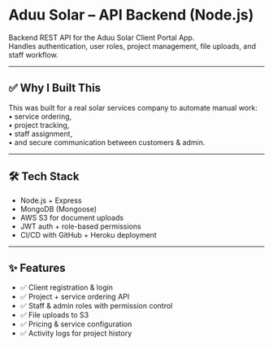 # Aduu Solar – API Backend (Node.js)

Backend REST API for the Aduu Solar Client Portal App.  
Handles authentication, user roles, project management, file uploads, and staff workflow.

---

## ✅ Why I Built This
This was built for a real solar services company to automate manual work:  
• service ordering,  
• project tracking,  
• staff assignment,  
• and secure communication between customers & admin.

---

## 🛠 Tech Stack
- Node.js + Express
- MongoDB (Mongoose)
- AWS S3 for document uploads
- JWT auth + role-based permissions
- CI/CD with GitHub + Heroku deployment

---

## ✨ Features
- ✅ Client registration & login
- ✅ Project + service ordering API
- ✅ Staff & admin roles with permission control
- ✅ File uploads to S3
- ✅ Pricing & service configuration
- ✅ Activity logs for project history
